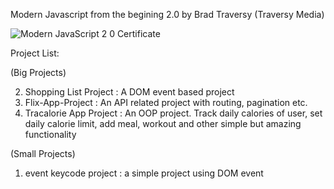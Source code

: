 Modern Javascript from the begining 2.0 by Brad Traversy (Traversy Media)

![Modern JavaScript 2 0 Certificate](https://github.com/Rashedin-063/Modern-Javascript-2.0-Projects-by-Traversy-Media/assets/138358968/f04490b1-7b52-4a27-a05d-bdf0ee0d9d67)

Project List:

(Big Projects)

02. Shopping List Project : A DOM event based project
06. Flix-App-Project : An API related project with routing, pagination etc.
13. Tracalorie App Project : An OOP project. Track daily calories of user, set daily calorie limit, add meal, workout and other simple but amazing functionality

(Small Projects)
01. event keycode project : a simple project using DOM event


